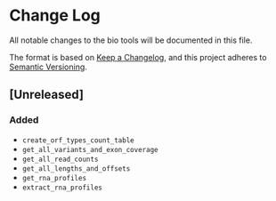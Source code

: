 # Change Log
All notable changes to the bio tools will be documented in this file.

The format is based on [Keep a Changelog](http://keepachangelog.com/), 
and this project adheres to [Semantic Versioning](http://semver.org/).

## [Unreleased]

### Added

- `create_orf_types_count_table`
- `get_all_variants_and_exon_coverage`
- `get_all_read_counts`
- `get_all_lengths_and_offsets`
- `get_rna_profiles`
- `extract_rna_profiles`

